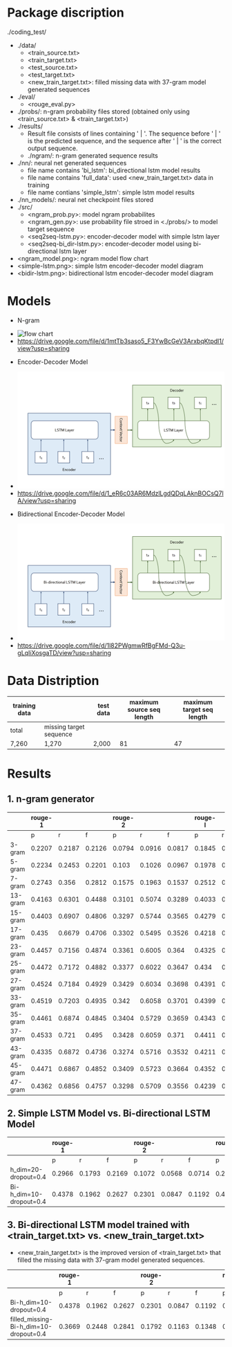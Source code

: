 

# Package discription
./coding_test/

- ./data/
  * <train_source.txt>
  * <train_target.txt>
  * <test_source.txt>
  * <test_target.txt>
  * <new_train_target.txt>: filled missing data with 37-gram model generated sequences
- ./eval/
  * <rouge_eval.py>
- ./probs/: n-gram probability files stored (obtained only using <train_source.txt> & <train_target.txt>)
- ./results/
  * Result file consists of lines containing ' | '. The sequence before ' | ' is the predicted sequence, and the sequence after ' | ' is the correct output sequence.
  * ./ngram/: n-gram generated sequence results
- ./nn/: neural net generated sequences
  * file name contains 'bi_lstm': bi_directional lstm model results
  * file name contains 'full_data': used <new_train_target.txt> data in training
  * file name contians 'simple_lstm': simple lstm model results
- ./nn_models/: neural net checkpoint files stored
- ./src/
  * <ngram_prob.py>: model ngram probabilites
  * <ngram_gen.py>: use probability file stroed in <./probs/> to model target sequence
  * <seq2seq-lstm.py>: encoder-decoder model with simple lstm layer
  * <seq2seq-bi_dir-lstm.py>: encoder-decoder model using bi-directional lstm layer
- <ngram_model.png>: ngram model flow chart 
- <simple-lstm.png>: simple lstm encoder-decoder model diagram 
- <bidir-lstm.png>: bidirectional lstm encoder-decoder model diagram 
  
# Models
- N-gram 
 * ![flow chart](ngram_model.png) 
 * https://drive.google.com/file/d/1mtTb3saso5_F3YwBcGeV3ArxbqKtpdl1/view?usp=sharing

- Encoder-Decoder Model 
 * ![diagram1](simple-lstm.png)
 * https://drive.google.com/file/d/1_eR6c03AR6MdzlLgdQDqLAknBOCsQ7lA/view?usp=sharing

- Bidirectional Encoder-Decoder Model 
 * ![diagram1](bidir-lstm.png) 
 * https://drive.google.com/file/d/1l82PWgmwRfBgFMd-Q3u-gLqIiXosgaTD/view?usp=sharing

# Data Distription
| training data  |                         | test data | maximum source seq length  | maximum target seq length |
|----------------|-------------------------|-----------|----------------------------|---------------------------|
| total          | missing target sequence |           |                            |                           |
|          7,260 |                   1,270 |     2,000 |                         81 |                        47 |

# Results
## 1. n-gram generator
|         | rouge-1       |               |               | rouge-2       |               |               | rouge-l       |               |               |
|---------|---------------|---------------|---------------|---------------|---------------|---------------|---------------|---------------|---------------|
|         |       p       |       r       |       f       |       p       |       r       |       f       |       p       |       r       |       f       |
| 3-gram  |     0.2207    |     0.2187    |     0.2126    |     0.0794    |     0.0916    |     0.0817    |     0.1845    |     0.1837    |     0.1692    |
| 5-gram  |     0.2234    |     0.2453    |     0.2201    |      0.103    |     0.1026    |     0.0967    |     0.1978    |     0.2198    |     0.1813    |
| 7-gram  |     0.2743    |      0.356    |     0.2812    |     0.1575    |     0.1963    |     0.1537    |     0.2512    |     0.3303    |     0.2344    |
| 13-gram |     0.4163    |     0.6301    |     0.4488    |     0.3101    |     0.5074    |     0.3289    |     0.4033    |     0.6151    |     0.3931    |
| 15-gram |     0.4403    |     0.6907    |     0.4806    |     0.3297    |     0.5744    |     0.3565    |     0.4279    |     0.6768    |     0.4207    |
| 17-gram |         0.435 |        0.6679 |        0.4706 |        0.3302 |        0.5495 |        0.3526 |        0.4218 |        0.6529 |         0.413 |
| 23-gram |     0.4457    |     0.7156    |     0.4874    |     0.3361    |     0.6005    |      0.364    |     0.4325    |     0.7009    |     0.4258    |
| 25-gram |     0.4472    |     0.7172    |     0.4882    |     0.3377    |     0.6022    |     0.3647    |      0.434    |     0.7026    |     0.4265    |
| 27-gram |     0.4524    |     0.7184    |     0.4929    |     0.3429    |     0.6034    |     0.3698    |     0.4391    |     0.7037    |     0.4319    |
| 33-gram |     0.4519    |     0.7203    |     0.4935    |      0.342    |     0.6058    |     0.3701    |     0.4399    |     0.7071    |     0.4329    |
| 35-gram |     0.4461    |     0.6874    |     0.4845    |     0.3404    |     0.5729    |     0.3659    |     0.4343    |      0.674    |     0.4278    |
| 37-gram |     0.4533    |      0.721    |      0.495    |     0.3428    |     0.6059    |      0.371    |     0.4411    |     0.7075    |     0.4342    |
| 43-gram |     0.4335    |     0.6872    |     0.4736    |     0.3274    |     0.5716    |     0.3532    |     0.4211    |     0.6728    |      0.414    |
| 45-gram |     0.4471    |     0.6867    |     0.4852    |     0.3409    |     0.5723    |     0.3664    |     0.4352    |     0.6733    |     0.4285    |
| 47-gram |     0.4362    |     0.6856    |     0.4757    |     0.3298    |     0.5709    |     0.3556    |     0.4239    |     0.6716    |     0.4166    |


## 2. Simple LSTM Model vs. Bi-directional LSTM Model
|                         | rouge-1 |        | 　     | rouge-2 |        | 　     | rouge-l  |        | 　     |
|-------------------------|---------|--------|--------|---------|--------|--------|----------|--------|--------|
|                         | p       | r      | f      | p       | r      | f      | p        | r      | f      |
| h_dim=20-dropout=0.4    | 0.2966  | 0.1793 | 0.2169 | 0.1072  | 0.0568 | 0.0714 | 0.2472   | 0.1496 | 0.1606 |
| Bi-h_dim=10-dropout=0.4 | 0.4378  | 0.1962 | 0.2627 | 0.2301  | 0.0847 | 0.1192 | 0.4213   | 0.188  | 0.2044 |

## 3. Bi-directional LSTM model trained with <train_target.txt> vs. <new_train_target.txt> 
- <new_train_target.txt> is the improved version of <train_target.txt> that filled the missing data with 37-gram model generated sequences. 

|                                        | rouge-1 |        | 　     | rouge-2 |        | 　     | rouge-l  |       | 　     |
|----------------------------------------|---------|--------|--------|---------|--------|--------|----------|-------|--------|
|                                        | p       | r      | f      | p       | r      | f      | p        | r     | f      |
| Bi-h_dim=10-dropout=0.4                | 0.4378  | 0.1962 | 0.2627 | 0.2301  | 0.0847 | 0.1192 | 0.4213   | 0.188 | 0.2044 |
| filled_missing-Bi-h_dim=10-dropout=0.4 | 0.3669  | 0.2448 | 0.2841 | 0.1792  | 0.1163 | 0.1348 | 0.3328   | 0.221 | 0.2331 |
